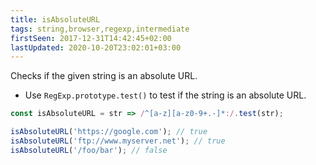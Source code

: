 ```yaml
---
title: isAbsoluteURL
tags: string,browser,regexp,intermediate
firstSeen: 2017-12-31T14:42:45+02:00
lastUpdated: 2020-10-20T23:02:01+03:00
---
```


Checks if the given string is an absolute URL.

- Use `RegExp.prototype.test()` to test if the string is an absolute URL.

```js
const isAbsoluteURL = str => /^[a-z][a-z0-9+.-]*:/.test(str);
```

```js
isAbsoluteURL('https://google.com'); // true
isAbsoluteURL('ftp://www.myserver.net'); // true
isAbsoluteURL('/foo/bar'); // false
```
